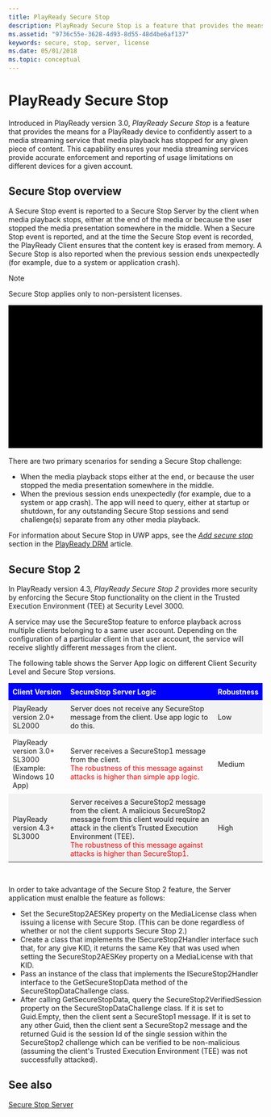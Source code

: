 ```yaml
---
title: PlayReady Secure Stop
description: PlayReady Secure Stop is a feature that provides the means for a PlayReady device to confidently assert to a media streaming service that media playback has stopped for any given piece of content.
ms.assetid: "9736c55e-3628-4d93-8d55-48d4be6af137"
keywords: secure, stop, server, license
ms.date: 05/01/2018
ms.topic: conceptual
---
```



# PlayReady Secure Stop


Introduced in PlayReady version 3.0, *PlayReady Secure Stop* is a feature that provides the means for a PlayReady device to confidently assert to a media streaming service that media playback has stopped for any given piece of content. This capability ensures your media streaming services provide accurate enforcement and reporting of usage limitations on different devices for a given account.

## Secure Stop overview

A Secure Stop event is reported to a Secure Stop Server by the client when media playback stops, either at the end of the media or because the user stopped the media presentation somewhere in the middle. When a Secure Stop event is reported, and at the time the Secure Stop event is recorded, the PlayReady Client ensures that the content key is erased from memory. A Secure Stop is also reported when the previous session ends unexpectedly (for example, due to a system or application crash).

> [!NOTE]
> Secure Stop applies only to non-persistent licenses.

![](../images/secure_stop.gif)

There are two primary scenarios for sending a Secure Stop challenge:

   *  When the media playback stops either at the end, or because the user stopped the media presentation somewhere in the middle.
   *  When the previous session ends unexpectedly (for example, due to a system or app crash). The app will need to query, either at startup or shutdown, for any outstanding Secure Stop sessions and send challenge(s) separate from any other media playback.

For information about Secure Stop in UWP apps, see the *[Add secure stop](https://docs.microsoft.com/en-us/windows/uwp/audio-video-camera/playready-Client-sdk#add-secure-stop)* section in the [PlayReady DRM](https://docs.microsoft.com/en-us/windows/uwp/audio-video-camera/playready-client-sdk) article.

## Secure Stop 2

In PlayReady version 4.3, *PlayReady Secure Stop 2* provides more security by enforcing the Secure Stop functionality on the client in the Trusted Execution Environment (TEE) at Security Level 3000.

A service may use the SecureStop feature to enforce playback across multiple clients belonging to a same user account. Depending on the configuration of a particular client in that user account, the service will receive slightly different messages from the client.

The following table shows the Server App logic on different Client Security Level and Secure Stop versions.

<style>
table {
    border: none;
    width: 100%;
}

th, td {
    text-align: left;
    padding: 8px;
}

tr:nth-child(even){background-color: #f2f2f2}

th {
    background-color: #0000FF;
    color: white;
}
</style>

<table>
  <tr>
    <th>Client Version</th>
    <th>SecureStop Server Logic</th>
    <th>Robustness</th>
  </tr>
  <tr>
    <td>PlayReady version 2.0+<br>SL2000</td>
    <td>Server does not receive any SecureStop message from the client. Use app logic to do this.</td>
    <td>Low</td>
  </tr>
  <tr>
    <td>PlayReady version 3.0+ <br>SL3000 (Example: Windows 10 App)</td>
    <td>Server receives a SecureStop1 message from the client. <br><span style="color:red">The robustness of this message against attacks is higher than simple app logic.</span></td>
    <td>Medium</td>
  </tr>
  <tr>
    <td>PlayReady version 4.3+ <br>SL3000</td>
    <td>Server receives a SecureStop2 message from the client. A malicious SecureStop2 message from this client would require an attack in the client’s Trusted Execution Environment (TEE). <br><span style="color:red">The robustness of this message against attacks is higher than SecureStop1.</span></td>
    <td>High</td>
  </tr>
</table>

<br>

In order to take advantage of the Secure Stop 2 feature, the Server application must enalble the feature as follows:

   *  Set the SecureStop2AESKey property on the MediaLicense class when issuing a license with Secure Stop.  (This can be done regardless of whether or not the client supports Secure Stop 2.)
   *  Create a class that implements the ISecureStop2Handler interface such that, for any give KID, it returns the same Key that was used when setting the SecureStop2AESKey property on a MediaLicense with that KID.
   *  Pass an instance of the class that implements the ISecureStop2Handler interface to the GetSecureStopData method of the SecureStopDataChallenge class.
   *  After calling GetSecureStopData, query the SecureStop2VerifiedSession property on the SecureStopDataChallenge class.  If it is set to Guid.Empty, then the client sent a SecureStop1 message.  If it is set to any other Guid, then the client sent a SecureStop2 message and the returned Guid is the session Id of the single session within the SecureStop2 challenge which can be verified to be non-malicious (assuming the client's Trusted Execution Environment (TEE) was not successfully attacked).

## See also

[Secure Stop Server](https://docs.microsoft.com/en-us/playready/overview/secure-stop-server)
